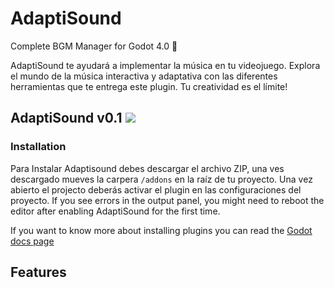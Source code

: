# AdaptiSound
Complete BGM Manager for Godot 4.0 🎵

AdaptiSound te ayudará a implementar la música en tu videojuego. Explora el mundo de la música interactiva y adaptativa con las diferentes herramientas que te entrega este plugin.
Tu creatividad es el límite!


## AdaptiSound v0.1 ![](https://camo.githubusercontent.com/d8177663f486ebdd812419dbf9fe4f8e750c01f2026590e5994ee31bbf7a8123/68747470733a2f2f696d672e736869656c64732e696f2f62616467652f476f646f742d76342e302d253233343738636266)
### Installation
Para Instalar Adaptisound debes descargar el archivo ZIP, una ves descargado mueves la carpera `/addons` en la raíz de tu proyecto. Una vez abierto el projecto deberás activar el plugin en las configuraciones del proyecto. If you see errors in the output panel, you might need to reboot the editor after enabling AdaptiSound for the first time.

If you want to know more about installing plugins you can read the [Godot docs page](https://docs.godotengine.org/en/stable/tutorials/plugins/editor/installing_plugins.html)


## Features
